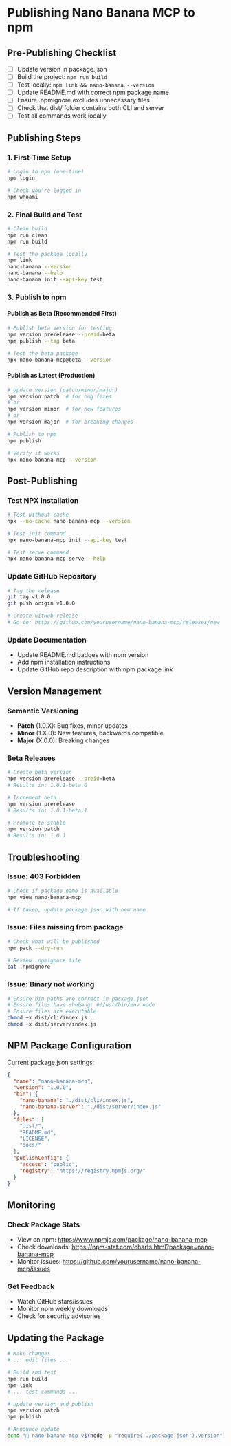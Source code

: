 # Publishing Nano Banana MCP to npm

## Pre-Publishing Checklist

- [ ] Update version in package.json
- [ ] Build the project: `npm run build`
- [ ] Test locally: `npm link && nano-banana --version`
- [ ] Update README.md with correct npm package name
- [ ] Ensure .npmignore excludes unnecessary files
- [ ] Check that dist/ folder contains both CLI and server
- [ ] Test all commands work locally

## Publishing Steps

### 1. First-Time Setup
```bash
# Login to npm (one-time)
npm login

# Check you're logged in
npm whoami
```

### 2. Final Build and Test
```bash
# Clean build
npm run clean
npm run build

# Test the package locally
npm link
nano-banana --version
nano-banana --help
nano-banana init --api-key test
```

### 3. Publish to npm

#### Publish as Beta (Recommended First)
```bash
# Publish beta version for testing
npm version prerelease --preid=beta
npm publish --tag beta

# Test the beta package
npx nano-banana-mcp@beta --version
```

#### Publish as Latest (Production)
```bash
# Update version (patch/minor/major)
npm version patch  # for bug fixes
# or
npm version minor  # for new features
# or 
npm version major  # for breaking changes

# Publish to npm
npm publish

# Verify it works
npx nano-banana-mcp --version
```

## Post-Publishing

### Test NPX Installation
```bash
# Test without cache
npx --no-cache nano-banana-mcp --version

# Test init command
npx nano-banana-mcp init --api-key test

# Test serve command
npx nano-banana-mcp serve --help
```

### Update GitHub Repository
```bash
# Tag the release
git tag v1.0.0
git push origin v1.0.0

# Create GitHub release
# Go to: https://github.com/yourusername/nano-banana-mcp/releases/new
```

### Update Documentation
- Update README.md badges with npm version
- Add npm installation instructions
- Update GitHub repo description with npm package link

## Version Management

### Semantic Versioning
- **Patch** (1.0.X): Bug fixes, minor updates
- **Minor** (1.X.0): New features, backwards compatible
- **Major** (X.0.0): Breaking changes

### Beta Releases
```bash
# Create beta version
npm version prerelease --preid=beta
# Results in: 1.0.1-beta.0

# Increment beta
npm version prerelease
# Results in: 1.0.1-beta.1

# Promote to stable
npm version patch
# Results in: 1.0.1
```

## Troubleshooting

### Issue: 403 Forbidden
```bash
# Check if package name is available
npm view nano-banana-mcp

# If taken, update package.json with new name
```

### Issue: Files missing from package
```bash
# Check what will be published
npm pack --dry-run

# Review .npmignore file
cat .npmignore
```

### Issue: Binary not working
```bash
# Ensure bin paths are correct in package.json
# Ensure files have shebang: #!/usr/bin/env node
# Ensure files are executable
chmod +x dist/cli/index.js
chmod +x dist/server/index.js
```

## NPM Package Configuration

Current package.json settings:
```json
{
  "name": "nano-banana-mcp",
  "version": "1.0.0",
  "bin": {
    "nano-banana": "./dist/cli/index.js",
    "nano-banana-server": "./dist/server/index.js"
  },
  "files": [
    "dist/",
    "README.md",
    "LICENSE",
    "docs/"
  ],
  "publishConfig": {
    "access": "public",
    "registry": "https://registry.npmjs.org/"
  }
}
```

## Monitoring

### Check Package Stats
- View on npm: https://www.npmjs.com/package/nano-banana-mcp
- Check downloads: https://npm-stat.com/charts.html?package=nano-banana-mcp
- Monitor issues: https://github.com/yourusername/nano-banana-mcp/issues

### Get Feedback
- Watch GitHub stars/issues
- Monitor npm weekly downloads
- Check for security advisories

## Updating the Package

```bash
# Make changes
# ... edit files ...

# Build and test
npm run build
npm link
# ... test commands ...

# Update version and publish
npm version patch
npm publish

# Announce update
echo "🎉 nano-banana-mcp v$(node -p "require('./package.json').version") is now available!"
```